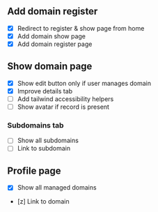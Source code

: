 
## Add domain register

- [x] Redirect to register & show page from home
- [x] Add domain show page
- [x] Add domain register page

## Show domain page

- [x] Show edit button only if user manages domain
- [x] Improve details tab
- [ ] Add tailwind accessibility helpers
- [ ] Show avatar if record is present

### Subdomains tab

- [ ] Show all subdomains
- [ ] Link to subdomain

## Profile page

- [x] Show all managed domains
- [z] Link to domain

